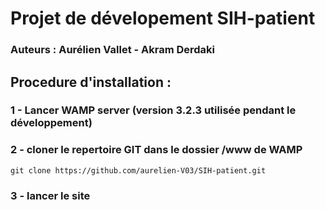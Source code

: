 # Projet de dévelopement SIH-patient
### Auteurs : Aurélien Vallet - Akram Derdaki 

##  Procedure d'installation : 
###  1 - Lancer WAMP server (version 3.2.3 utilisée pendant le développement)
###  2 - cloner le repertoire GIT dans le dossier /www de WAMP
```
git clone https://github.com/aurelien-V03/SIH-patient.git
```
###  3 - lancer le site

